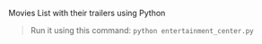 Movies List with their trailers using Python

> Run it using this command: ```python entertainment_center.py```
